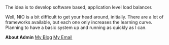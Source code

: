 The idea is to develop software based, application level load balancer.

Well, NIO is a bit difficult to get your head around, initially. There are a lot of frameworks available, but each one only increases the learning curve. Planning to have a basic system up and running as quickly as I can.

**About Admin**
[My Blog](http://arshadansari27.wordpress.com/)
[My Email](mailto:arshadansari27@gmail.com)
